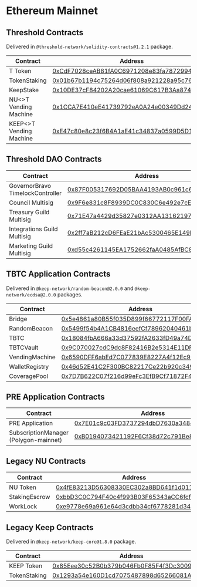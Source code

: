 # Ethereum Mainnet

## Threshold Contracts

Delivered in `@threshold-network/solidity-contracts@1.2.1` package.

| Contract                | Address                                                                                                               |
| ----------------------- | --------------------------------------------------------------------------------------------------------------------- |
| T Token                 | [0xCdF7028ceAB81fA0C6971208e83fa7872994beE5](https://etherscan.io/address/0xCdF7028ceAB81fA0C6971208e83fa7872994beE5) |
| TokenStaking            | [0x01b67b1194c75264d06f808a921228a95c765dd7](https://etherscan.io/address/0x01b67b1194c75264d06f808a921228a95c765dd7) |
| KeepStake               | [0x10DE37cF84202A20cae61069C617B3Aa874aF8b4](https://etherscan.io/address/0x10DE37cF84202A20cae61069C617B3Aa874aF8b4) |
| NU<>T Vending Machine   | [0x1CCA7E410eE41739792eA0A24e00349Dd247680e](https://etherscan.io/address/0x1CCA7E410eE41739792eA0A24e00349Dd247680e) |
| KEEP<>T Vending Machine | [0xE47c80e8c23f6B4A1aE41c34837a0599D5D16bb0](https://etherscan.io/address/0xE47c80e8c23f6B4A1aE41c34837a0599D5D16bb0) |

## Threshold DAO Contracts

| Contract                         | Address                                                                                                               |
| -------------------------------- | --------------------------------------------------------------------------------------------------------------------- |
| GovernorBravo TimelockController | [0x87F005317692D05BAA4193AB0c961c69e175f45f](https://etherscan.io/address/0x87F005317692D05BAA4193AB0c961c69e175f45f) |
| Council Multisig                 | [0x9F6e831c8F8939DC0C830C6e492e7cEf4f9C2F5f](https://etherscan.io/address/0x9F6e831c8F8939DC0C830C6e492e7cEf4f9C2F5f) |
| Treasury Guild Multisig          | [0x71E47a4429d35827e0312AA13162197C23287546](https://etherscan.io/address/0x71E47a4429d35827e0312AA13162197C23287546) |
| Integrations Guild Multisig      | [0x2ff7aB212cD6FEaE21bAc5300465E149FB6b85a9](https://etherscan.io/address/0x2ff7aB212cD6FEaE21bAc5300465E149FB6b85a9) |
| Marketing Guild Multisig         | [0xd55c4261145EA1752662faA0485AfBC8C431b0CA](https://etherscan.io/address/0xd55c4261145EA1752662faA0485AfBC8C431b0CA) |

## TBTC Application Contracts

Delivered in `@keep-network/random-beacon@2.0.0` and `@keep-network/ecdsa@2.0.0` packages.

| Contract       | Address                                                                                                               |
| -------------- | --------------------------------------------------------------------------------------------------------------------- |
| Bridge         | [0x5e4861a80B55f035D899f66772117F00FA0E8e7B](https://etherscan.io/address/0x5e4861a80B55f035D899f66772117F00FA0E8e7B) |
| RandomBeacon   | [0x5499f54b4A1CB4816eefCf78962040461be3D80b](https://etherscan.io/address/0x5499f54b4A1CB4816eefCf78962040461be3D80b) |
| TBTC           | [0x18084fbA666a33d37592fA2633fD49a74DD93a88](https://etherscan.io/address/0x18084fbA666a33d37592fA2633fD49a74DD93a88) |
| TBTCVault      | [0x9C070027cdC9dc8F82416B2e5314E11DFb4FE3CD](https://etherscan.io/address/0x9C070027cdC9dc8F82416B2e5314E11DFb4FE3CD) |
| VendingMachine | [0x6590DFF6abEd7C077839E8227A4f12Ec90E6D85F](https://etherscan.io/address/0x6590DFF6abEd7C077839E8227A4f12Ec90E6D85F) |
| WalletRegistry | [0x46d52E41C2F300BC82217Ce22b920c34995204eb](https://etherscan.io/address/0x46d52E41C2F300BC82217Ce22b920c34995204eb) |
| CoveragePool   | [0x7D7B622C07f216d99eFc3EfB9Cf71872F46D811A](https://etherscan.io/address/0x7D7B622C07f216d99eFc3EfB9Cf71872F46D811A) |

## PRE Application Contracts

| Contract                              | Address                                                                                                               |
| ------------------------------------- | --------------------------------------------------------------------------------------------------------------------- |
| PRE Application                       | [0x7E01c9c03FD3737294dbD7630a34845B0F70E5Dd](https://etherscan.io/address/0x7E01c9c03FD3737294dbD7630a34845B0F70E5Dd) |
| SubscriptionManager (Polygon-mainnet) | [0xB0194073421192F6Cf38d72c791Be8729721A0b3](https://etherscan.io/address/0xB0194073421192F6Cf38d72c791Be8729721A0b3) |

## Legacy NU Contracts

| Contract      | Address                                                                                                                    |
| ------------- | -------------------------------------------------------------------------------------------------------------------------- |
| NU Token      | [0x4fE83213D56308330EC302a8BD641f1d0113A4Cc](https://etherscan.io/address/0x4fE83213D56308330EC302a8BD641f1d0113A4Cc)      |
| StakingEscrow | [0xbbD3C0C794F40c4f993B03F65343aCC6fcfCb2e2](https://etherscan.io/address/0xbbD3C0C794F40c4f993B03F65343aCC6fcfCb2e2#code) |
| WorkLock      | [0xe9778e69a961e64d3cdbb34cf6778281d34667c2](https://etherscan.io/address/0xe9778e69a961e64d3cdbb34cf6778281d34667c2)      |

## Legacy Keep Contracts

Delivered in `@keep-network/keep-core@1.8.0` package.

| Contract     | Address                                                                                                               |
| ------------ | --------------------------------------------------------------------------------------------------------------------- |
| KEEP Token   | [0x85Eee30c52B0b379b046Fb0F85F4f3Dc3009aFEC](https://etherscan.io/address/0x85Eee30c52B0b379b046Fb0F85F4f3Dc3009aFEC) |
| TokenStaking | [0x1293a54e160D1cd7075487898d65266081A15458](https://etherscan.io/address/0x1293a54e160D1cd7075487898d65266081A15458) |
